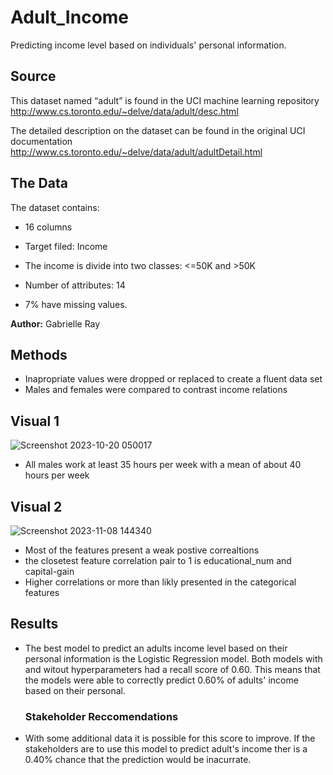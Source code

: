# Adult_Income
Predicting income level based on individuals' personal information.

## **Source**
This dataset named “adult” is found in the UCI machine learning repository
http://www.cs.toronto.edu/~delve/data/adult/desc.html

The detailed description on the dataset can be found in the original UCI documentation
http://www.cs.toronto.edu/~delve/data/adult/adultDetail.html

## **The Data**
The dataset contains:
- 16 columns

- Target filed: Income

- The income is divide into two classes: <=50K and >50K

- Number of attributes: 14

- 7% have missing values.


**Author:** Gabrielle Ray


**Methods**
---
- Inapropriate values were dropped or replaced to create a fluent data set
- Males and females were compared to contrast income relations

## **Visual 1**
![Screenshot 2023-10-20 050017](https://github.com/GabrielleYa/Project_2_Adult_Income/assets/135492530/94bd5ed5-80d2-48fe-a1b7-8b8b464c43dd)

- All males work at least 35 hours per week with a mean of about 40 hours per week
  

## **Visual 2**
![Screenshot 2023-11-08 144340](https://github.com/GabrielleYa/Project_2_Adult_Income/assets/135492530/f175b490-c5d5-4dfd-8f72-fad931c89d26)

- Most of the features present a weak postive correaltions
- the closetest feature correlation pair to 1 is educational_num and capital-gain
- Higher correlations or more than likly presented in the categorical features


## **Results**
- The best model to predict an adults income level based on their personal information is the Logistic Regression model. Both models with and witout hyperparameters had a recall score of 0.60. This means that the models were able to correctly predict 0.60% of adults' income based on their personal.

  ### **Stakeholder Reccomendations**
- With some additional data it is possible for this score to improve. If the stakeholders are to use this model to predict adult's income ther is a 0.40% chance that the prediction would be inacurrate.
